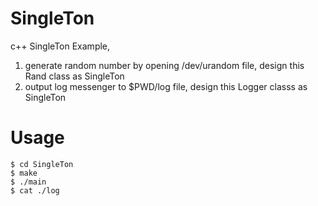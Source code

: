 # SingleTon
c++ SingleTon Example,

1. generate random number by opening /dev/urandom file, design this Rand class as SingleTon
1. output log messenger to $PWD/log file, design this Logger classs as SingleTon

# Usage
    $ cd SingleTon
    $ make
    $ ./main
    $ cat ./log

